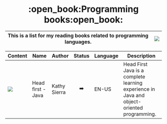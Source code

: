 <h1 align="center">:open_book:Programming books:open_book:</h1>

|This is a list for my reading books related to programming languages.|<img src="https://i.pinimg.com/originals/3e/8f/76/3e8f768b92d7556e6d6edf83d4e09c78.gif" align="right">|
|--------|--------|


|Content         | Name          | Author            | Status            |Language           |Description|
|----------------|---------------|-------------------|-------------------|-------------------|-----------|
|<img src="https://cdn.jsdelivr.net/gh/devicons/devicon/icons/java/java-plain-wordmark.svg" />|Head first - Java| Kathy Sierra| <p align="center">:arrow_right: </p> | EN-US|Head First Java is a complete learning experience in Java and object-oriented programming.|

          
